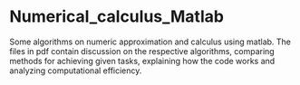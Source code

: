 # Numerical_calculus_Matlab
Some algorithms on numeric approximation and calculus using matlab. The files in pdf contain discussion on the respective algorithms, comparing methods for achieving 
given tasks, explaining how the code works and analyzing computational efficiency.

